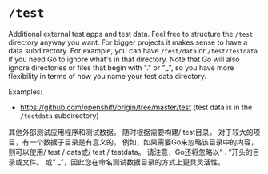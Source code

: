 # `/test`

Additional external test apps and test data. Feel free to structure the `/test` directory anyway you want. For bigger projects it makes sense to have a data subdirectory. For example, you can have `/test/data` or `/test/testdata` if you need Go to ignore what's in that directory. Note that Go will also ignore directories or files that begin with "." or "_", so you have more flexibility in terms of how you name your test data directory.

Examples:

* https://github.com/openshift/origin/tree/master/test (test data is in the `/testdata` subdirectory)

其他外部测试应用程序和测试数据。 随时根据需要构建/ test目录。 对于较大的项目，有一个数据子目录是有意义的。 例如，如果需要Go来忽略该目录中的内容，则可以使用/ test / data或/ test / testdata。 请注意，Go还将忽略以“ . ”开头的目录或文件。 或“ _”，因此您在命名测试数据目录的方式上更具灵活性。

